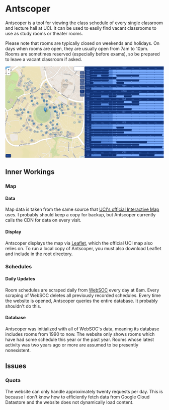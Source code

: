 # Antscoper
Antscoper is a tool for viewing the class schedule of every single classroom and lecture hall at UCI.
It can be used to easily find vacant classrooms to use as study rooms or theater rooms.

Please note that rooms are typically closed on weekends and holidays.
On days when rooms are open, they are usually open from 7am to 10pm.
Rooms are sometimes reserved (especially before exams), so be prepared to leave a vacant classroom if asked.

<img src="sample.png">

## Inner Workings
### Map
#### Data
Map data is taken from the same source that [UCI's official Interactive Map](https://map.uci.edu) uses.
I probably should keep a copy for backup, but Antscoper currently calls the CDN for data on every visit.
#### Display
Antscoper displays the map via [Leaflet](https://leafletjs.com/), which the official UCI map also relies on.
To run a local copy of Antscoper, you must also download Leaflet and include in the root directory.
### Schedules
#### Daily Updates
Room schedules are scraped daily from [WebSOC](https://www.reg.uci.edu/perl/WebSoc) every day at 6am.
Every scraping of WebSOC deletes all previously recorded schedules.
Every time the website is opened, Antscoper queries the entire database. It probably shouldn't do this.
#### Database
Antscoper was initialized with all of WebSOC's data, meaning its database includes rooms from 1990 to now.
The website only shows rooms which have had some schedule this year or the past year.
Rooms whose latest activity was two years ago or more are assumed to be presently nonexistent.

## Issues
### Quota
The website can only handle approximately twenty requests per day.
This is because I don't know how to efficiently fetch data from Google Cloud Datastore and the website does not dynamically load content.
